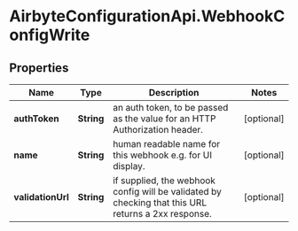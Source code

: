 # AirbyteConfigurationApi.WebhookConfigWrite

## Properties

Name | Type | Description | Notes
------------ | ------------- | ------------- | -------------
**authToken** | **String** | an auth token, to be passed as the value for an HTTP Authorization header. | [optional] 
**name** | **String** | human readable name for this webhook e.g. for UI display. | [optional] 
**validationUrl** | **String** | if supplied, the webhook config will be validated by checking that this URL returns a 2xx response. | [optional] 


